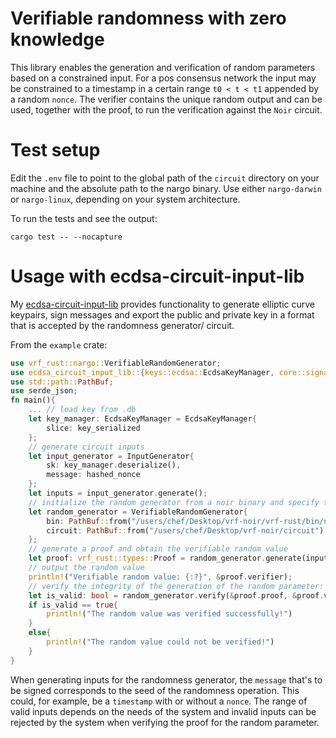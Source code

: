 # Verifiable randomness with zero knowledge

This library enables the generation and verification of random parameters based on a constrained input.
For a pos consensus network the input may be constrained to a timestamp in a certain range `t0 < t < t1` appended by a random `nonce`.
The verifier contains the unique random output and can be used, together with the proof, to run the verification against the `Noir` circuit.

# Test setup
Edit the `.env` file to point to the global path of the `circuit` directory on your machine and the absolute path to the nargo binary. Use either `nargo-darwin` or `nargo-linux`, depending on your system architecture.

To run the tests and see the output:
```
cargo test -- --nocapture

```

# Usage with ecdsa-circuit-input-lib

My [ecdsa-circuit-input-lib](https://github.com/jonas089/ecdsa-circuit-input-lib) provides functionality to generate elliptic curve keypairs, sign messages and export the public and private key in a format that is accepted by the randomness generator/ circuit.

From the `example` crate:

```rust
use vrf_rust::nargo::VerifiableRandomGenerator;
use ecdsa_circuit_input_lib::{keys::ecdsa::EcdsaKeyManager, core::signatures::{InputGenerator, Inputs}, db::StoreManager};
use std::path::PathBuf;
use serde_json;
fn main(){
    ... // load key from .db
    let key_manager: EcdsaKeyManager = EcdsaKeyManager{
        slice: key_serialized
    };
    // generate circuit inputs
    let input_generator = InputGenerator{
        sk: key_manager.deserialize(),
        message: hashed_nonce
    };
    let inputs = input_generator.generate();
    // initialize the random generator from a noir binary and specify the circuit location
    let random_generator = VerifiableRandomGenerator{
        bin: PathBuf::from("/users/chef/Desktop/vrf-noir/vrf-rust/bin/nargo-darwin"),
        circuit: PathBuf::from("/users/chef/Desktop/vrf-noir/circuit")
    };
    // generate a proof and obtain the verifiable random value
    let proof: vrf_rust::types::Proof = random_generator.generate(inputs.message, inputs.x, inputs.y, inputs.signature);
    // output the random value
    println!("Verifiable random value: {:?}", &proof.verifier);
    // verify the integrity of the generation of the random parameter:
    let is_valid: bool = random_generator.verify(&proof.proof, &proof.verifier);
    if is_valid == true{
        println!("The random value was verified successfully!")
    }
    else{
        println!("The random value could not be verified!")
    }
}
```

When generating inputs for the randomness generator, the `message` that's to be signed corresponds to the seed of the randomness operation. This could, for example, be a `timestamp` with or without a `nonce`. The range of valid inputs depends on the needs of the system and invalid inputs can be rejected by the system when verifying the proof for the random parameter.


